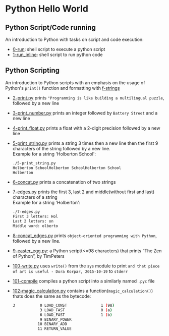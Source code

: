# Python Hello World

## Python Script/Code running

An introduction to Python with tasks on script and code execution:

* [0-run](./0-run): shell script to execute a python script
* [1-run_inline](./1-run_inline): shell script to run python code

## Python Scripting

An introduction to Python scripts with an emphasis on the usage of Python's `print()` function and formatting with [f-strings](https://realpython.com/python-f-strings/)

* [2-print.py](./2-print.py) prints `"Programming is like building a multilingual puzzle`, followed by a new line
* [3-print_number.py](./3-print_number.py) prints an integer followed by `Battery Street` and a new line
* [4-print_float.py](./4-print_float.py) prints a float with a 2-digit precision followed by a new line
* [5-print_string.py](./5-print_string.py) prints a string 3 times then a new line then the first 9 characters of the string followed by a new line.  
Example for a string 'Holberton School':

  ```bash
  ./5-print_string.py 
  Holberton SchoolHolberton SchoolHolberton School
  Holberton
  ```

* [6-concat.py](./6-concat.py) prints a concatenation of two strings
* [7-edges.py](./7-edges.py) prints the first 3, last 2 and middle(without first and last) characters of a string  
Example for a string 'Holberton':

  ```bash
  ./7-edges.py
  First 3 letters: Hol
  Last 2 letters: on
  Middle word: olberto 
  ```

* [8-concat_edges.py](./8-concat_edges.py) prints `object-oriented programming with Python`, followed by a new line.
* [9-easter_egg.py](./9-easter_egg.py): a Python script(<=98 characters) that prints “The Zen of Python”, by TimPeters
* [100-write.py](./100-write.py) uses `write()` from the `sys` module to print `and that piece of art is useful - Dora Korpar, 2015-10-19` to `stderr`
* [101-compile](./101-compile) compiles a python script into a similarly named `.pyc` file
* [102-magic_calculation.py](./102-magic_calculation.py) contains a function(`magic_calculation()`) thats does the same as the bytecode:

  ```bash
  3           0 LOAD_CONST               1 (98)
              3 LOAD_FAST                0 (a)
              6 LOAD_FAST                1 (b)
              9 BINARY_POWER
             10 BINARY_ADD
             11 RETURN_VALUE
  ```
